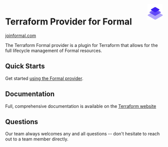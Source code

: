 <a href="https://joinformal.com">
    <img src=".github/formal_logo.svg" alt="Formal logo" title="Formal" align="right" height="50" />
</a>

# Terraform Provider for Formal

[joinformal.com](https://joinformal.com)

The Terraform Formal provider is a plugin for Terraform that allows for the full lifecycle management of Formal resources.

## Quick Starts

Get started [using the Formal provider](https://registry.terraform.io/providers/formal/formal/latest/docs).

## Documentation

Full, comprehensive documentation is available on the [Terraform website](https://terraform.io/docs/providers/formal/index.html)




## Questions

Our team always welcomes any and all questions -- don't hesitate to reach out to a team member directly.
